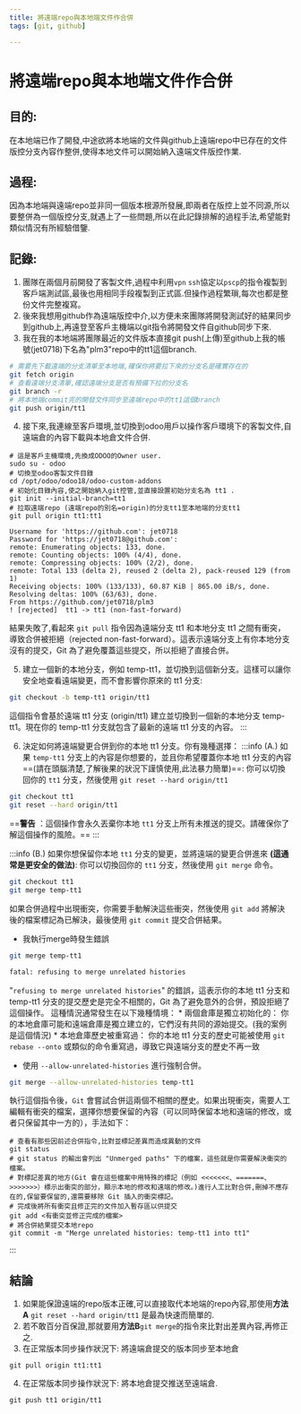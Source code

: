 ```yaml
---
title: 將遠端repo與本地端文件作合併
tags: [git, github]

---
```


# 將遠端repo與本地端文件作合併

## 目的:
在本地端已作了開發,中途欲將本地端的文件與github上遠端repo中已存在的文件版控分支內容作整併,使得本地文件可以開始納入遠端文件版控作業.
## 過程:
因為本地端與遠端repo並非同一個版本根源所發展,即兩者在版控上並不同源,所以要整併為一個版控分支,就遇上了一些問題,所以在此記錄排解的過程手法,希望能對類似情況有所經驗借鑒.
## 記錄:
1. 團隊在兩個月前開發了客製文件,過程中利用`vpn` `ssh`協定以`pscp`的指令複製到客戶端測試區,最後也用相同手段複製到正式區.但操作過程繁瑣,每次也都是整份文件完整複寫。
2. 後來我想用github作為遠端版控中介,以方便未來團隊將開發測試好的結果同步到github上,再遠登至客戶主機端以git指令將開發文件自github同步下來.
3. 我在我的本地端將團隊最近的文件版本直接git push(上傳)至github上我的帳號(jet0718)下名為"plm3"repo中的tt1這個branch.
```bash
# 需要先下載遠端的分支清單至本地端,確保你將要拉下來的分支名是確實存在的
git fetch origin
# 查看遠端分支清單,確認遠端分支是否有預備下拉的分支名
git branch -r
# 將本地端commit完的開發文件同步至遠端repo中的tt1這個branch
git push origin/tt1
```
4. 接下來,我連線至客戶環境,並切換到odoo用戶以操作客戶環境下的客製文件,自遠端倉的內容下載與本地倉文件合併.
```bash!
# 這是客戶主機環境,先換成ODOO的Owner user.
sudo su - odoo
# 切換至odoo客製文件目錄
cd /opt/odoo/odoo18/odoo-custom-addons
# 初始化目錄內容,使之開始納入git控管,並直接設置初始分支名為 tt1 .
git init --initial-branch=tt1
# 拉取遠端repo (遠端repo的別名=origin)的分支tt1至本地端的分支tt1
git pull origin tt1:tt1

Username for 'https://github.com': jet0718
Password for 'https://jet0718@github.com':
remote: Enumerating objects: 133, done.
remote: Counting objects: 100% (4/4), done.
remote: Compressing objects: 100% (2/2), done.
remote: Total 133 (delta 2), reused 2 (delta 2), pack-reused 129 (from 1)
Receiving objects: 100% (133/133), 60.87 KiB | 865.00 iB/s, done.
Resolving deltas: 100% (63/63), done.
From https://github.com/jet0718/plm3
! [rejected]  tt1 -> tt1 (non-fast-forward)
```
結果失敗了,看起來 `git pull` 指令因為遠端分支 tt1 和本地分支 tt1 之間有衝突，導致合併被拒絕（rejected non-fast-forward）。這表示遠端分支上有你本地分支沒有的提交，Git 為了避免覆蓋這些提交，所以拒絕了直接合併。

5. 建立一個新的本地分支，例如 temp-tt1，並切換到這個新分支。這樣可以讓你安全地查看遠端變更，而不會影響你原來的 tt1 分支:
```bash
git checkout -b temp-tt1 origin/tt1
```
這個指令會基於遠端 tt1 分支 (origin/tt1) 建立並切換到一個新的本地分支 temp-tt1。現在你的 temp-tt1 分支就包含了最新的遠端 tt1 分支的內容。
:::

6. 決定如何將遠端變更合併到你的本地 tt1 分支。你有幾種選擇：
:::info
(A.) 如果 `temp-tt1` 分支上的內容是你想要的，並且你希望覆蓋你本地 tt1 分支的內容 ==(請在頭腦清楚,了解後果的狀況下謹慎使用,此法暴力簡單)==:
你可以切換回你的 `tt1` 分支，然後使用 `git reset --hard origin/tt1`
```bash
git checkout tt1
git reset --hard origin/tt1
```

==**警告** ：這個操作會永久丟棄你本地 `tt1` 分支上所有未推送的提交。請確保你了解這個操作的風險。==
:::

:::info
(B.) 如果你想保留你本地 `tt1` 分支的變更，並將遠端的變更合併進來 **(這通常是更安全的做法)**:
你可以切換回你的 `tt1` 分支，然後使用 `git merge` 命令。
```bash
git checkout tt1
git merge temp-tt1
```
如果合併過程中出現衝突，你需要手動解決這些衝突，然後使用 `git add` 將解決後的檔案標記為已解決，最後使用 `git commit` 提交合併結果。

* 我執行merge時發生錯誤
```bash
git merge temp-tt1

fatal: refusing to merge unrelated histories
```
"`refusing to merge unrelated histories`" 的錯誤，這表示你的本地 tt1 分支和 temp-tt1 分支的提交歷史是完全不相關的，Git 為了避免意外的合併，預設拒絕了這個操作。
這種情況通常發生在以下幾種情境：
    * 兩個倉庫是獨立初始化的： 你的本地倉庫可能和遠端倉庫是獨立建立的，它們沒有共同的源始提交。(我的案例是這個情況)
    * 本地倉庫歷史被重寫過： 你的本地 tt1 分支的歷史可能被使用 `git rebase --onto` 或類似的命令重寫過，導致它與遠端分支的歷史不再一致
* 使用 `--allow-unrelated-histories` 進行強制合併。
```bash
git merge --allow-unrelated-histories temp-tt1
```
執行這個指令後，`Git` 會嘗試合併這兩個不相關的歷史。如果出現衝突，需要人工編輯有衝突的檔案，選擇你想要保留的內容（可以同時保留本地和遠端的修改，或者只保留其中一方的），手法如下：
```bash!
# 查看有那些因前述合併指令,比對並標記差異而造成異動的文件
git status
# git status 的輸出會列出 "Unmerged paths" 下的檔案，這些就是你需要解決衝突的檔案。
# 對標記差異的地方(Git 會在這些檔案中用特殊的標記（例如 <<<<<<<、=======、>>>>>>>）標示出衝突的部分，顯示本地的修改和遠端的修改。)進行人工比對合併,刪掉不應存在的,保留要保留的,還需要移除 Git 插入的衝突標記。
# 完成後將所有衝突且修正完的文件加入暫存區以供提交
git add <有衝突並修正完成的檔案>
# 將合併結果提交本地repo
git commit -m "Merge unrelated histories: temp-tt1 into tt1"
```

:::

## 結論
1. 如果能保證遠端的repo版本正確,可以直接取代本地端的repo內容,那使用**方法A** `git reset --hard origin/tt1` 是最為快速而簡單的. 
2. 若不敢百分百保證,那就要用**方法B**`git merge`的指令來比對出差異內容,再修正之.
3. 在正常版本同步操作狀況下: 將遠端倉提交的版本同步至本地倉
```
git pull origin tt1:tt1
```
4. 在正常版本同步操作狀況下: 將本地倉提交推送至遠端倉.
```
git push tt1 origin/tt1
```